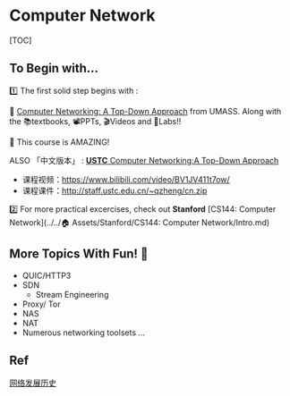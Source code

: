 # Computer Network

[TOC]



## To Begin with...

1️⃣ The first solid step begins with : 

🎉 [Computer Networking: A Top-Down Approach](https://gaia.cs.umass.edu/kurose_ross/index.php) from UMASS. Along with the 📚textbooks, 📽PPTs, 🎬Videos and 🥽Labs!! 

🥳 This course is  AMAZING!

ALSO 「中文版本」 : [**USTC** Computer Networking:A Top-Down Approach](http://staff.ustc.edu.cn/~qzheng/teaching.html)

- 课程视频：https://www.bilibili.com/video/BV1JV411t7ow/
- 课程课件：http://staff.ustc.edu.cn/~qzheng/cn.zip



2️⃣ For more practical excercises, check out **Stanford** [CS144: Computer Network](../../🏠 Assets/Stanford/CS144: Computer Network/Intro.md) 



## More Topics With Fun! 🥳 

- QUIC/HTTP3
- SDN
  - Stream Engineering
- Proxy/ Tor
- NAS
- NAT
- Numerous networking  toolsets ...



## Ref

[网络发展历史](https://blog.csdn.net/mcsbary/article/details/120391169)
